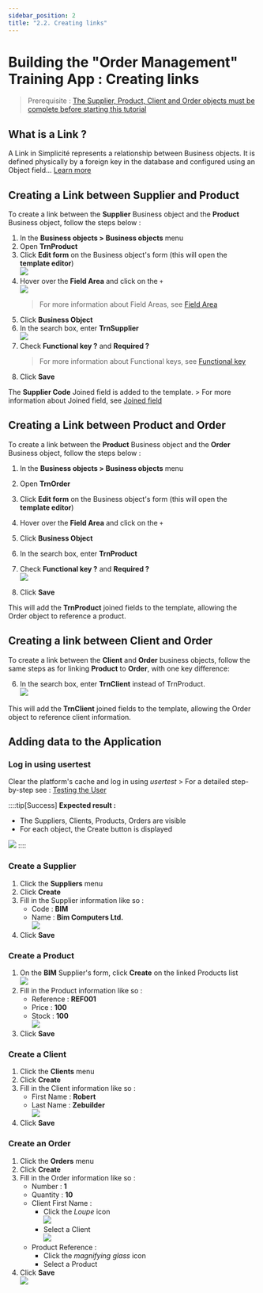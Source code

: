 ```yaml
---
sidebar_position: 2
title: "2.2. Creating links"
---
```


# Building the "Order Management" Training App : Creating links

> Prerequisite : [The Supplier, Product, Client and Order objects must be complete before starting this tutorial](/lesson/tutorial/expanding/addobjects)

## What is a Link ?

A Link in Simplicité represents a relationship between Business objects. It is defined physically by a foreign key in the database and configured using an Object field... [Learn more](/lesson/docs/platform/businessobjects/links)

## Creating a Link between Supplier and Product

To create a link between the **Supplier** Business object and the **Product** Business object, follow the steps below :
1. In the **Business objects > Business objects** menu
2. Open **TrnProduct**
3. Click **Edit form** on the Business object's form (this will open the **template editor**)  
    ![](img/relations/edit-form.png)
4. Hover over the **Field Area** and click on the `+`  
    ![](img/relations/field-area.png)
    > For more information about Field Areas, see [Field Area](/lesson/docs/platform/userinterface/templating/fields-areas)  
5. Click **Business Object**
6. In the search box, enter **TrnSupplier**  
    ![](img/relations/search-supplier.png)
7. Check **Functional key ?** and **Required ?** 
    > For more information about Functional keys, see [Functional key](/lesson/docs/platform/businessobjects/fields#functional-key)
8. Click **Save**

The **Supplier Code** Joined field is added to the template.
    > For more information about Joined field, see [Joined field](/lesson/docs/platform/businessobjects/fields#joined-fields)

## Creating a Link between Product and Order

To create a link between the **Product** Business object and the **Order** Business object, follow the steps below :
1. In the **Business objects > Business objects** menu
2. Open **TrnOrder**
3. Click **Edit form** on the Business object's form (this will open the **template editor**)
4. Hover over the **Field Area** and click on the `+`
5. Click **Business Object**
6. In the search box, enter **TrnProduct**
7. Check **Functional key ?** and **Required ?**  
     ![](img/relations/foreign-key.png)

8. Click **Save**

This will add the **TrnProduct** joined fields to the template, allowing the Order object to reference a product.

## Creating a link between Client and Order

To create a link between the **Client** and **Order** business objects, follow the same steps as for linking **Product** to **Order**, with one key difference:

6. In the search box, enter **TrnClient** instead of TrnProduct.  
     ![](img/relations/foreign-key-cli.png)

This will add the **TrnClient** joined fields to the template, allowing the Order object to reference client information.

## Adding data to the Application

### Log in using usertest
Clear the platform's cache and log in using *usertest*
    > For a detailed step-by-step see : [Testing the User](/lesson/tutorial/getting-started/user#activating-and-testing-the-user)

::::tip[Success]
    <b>Expected result :</b>
    <ul>
        <li>The Suppliers, Clients, Products, Orders are visible</li>
        <li>For each object, the Create button is displayed</li>
    </ul>
    ![](img/relations/success-crud.png)
::::

### Create a Supplier

1. Click the **Suppliers** menu
2. Click **Create**
3. Fill in the Supplier information like so :
    - Code : **BIM**
    - Name : **Bim Computers Ltd.**  
    ![](img/relations/create-supplier.png)
4. Click **Save**

### Create a Product

1. On the **BIM** Supplier's form, click **Create** on the linked Products list  
    ![](img/relations/create-product-panel.png)
2. Fill in the Product information like so : 
    - Reference : **REF001**
    - Price : **100**
    - Stock : **100**   
    ![](img/relations/create-product.png)
3. Click **Save**

### Create a Client

1. Click the **Clients** menu
2. Click **Create**
3. Fill in the Client information like so :
    - First Name : **Robert**
    - Last Name : **Zebuilder**  
    ![](img/relations/create-client.png)
4. Click **Save**

### Create an Order

1. Click the **Orders** menu
2. Click **Create**
3. Fill in the Order information like so : 
    - Number : **1**
    - Quantity : **10**
    - Client First Name :
        - Click the *Loupe* icon  
            ![](img/relations/select-ref.png)
        - Select a Client  
             ![](img/relations/select-client.png)
    - Product Reference :
        - Click the *magnifying glass* icon  
        - Select a Product
4. Click **Save**  
![](img/relations/create-order.png)